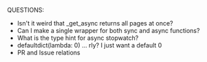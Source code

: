QUESTIONS:
- Isn't it weird that _get_async returns all pages at once?
- Can I make a single wrapper for both sync and async functions?
- What is the type hint for async stopwatch?
- defaultdict(lambda: 0) ... rly? I just want a default 0
- PR and Issue relations
